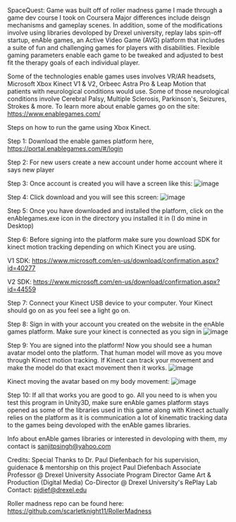SpaceQuest: Game was built off of roller madness game I made through a game dev course I took on Coursera
Major differences include deisgn mechanisms and gameplay scenes.
In addition, some of the modifications involve using libraries devoloped by Drexel university, replay labs spin-off startup, enAble games, 
an Active Video Game (AVG) platform that includes a suite of fun and challenging games for players with disabilities. Flexible gaming parameters enable each game to be tweaked and adjusted to best fit the therapy goals of each individual player.

Some of the technologies enable games uses involves VR/AR headsets, Microsoft Xbox Kinect V1 & V2, Orbeec Astra Pro & Leap Motion that patients with neurological conditions would use.
Some of those neurological conditions involve Cerebral Palsy, Multiple Sclerosis, Parkinson's, Seizures, Strokes & more. 
To learn more about enable games go on the site: https://www.enablegames.com/


Steps on how to run the game using Xbox Kinect.

Step 1: Download the enable games platform here, https://portal.enablegames.com/#/login

Step 2: For new users create a new account under home account where it says new player

Step 3: Once account is created you will have a screen like this: ![image](https://user-images.githubusercontent.com/3290334/125222757-a40aa700-e298-11eb-9d5f-6aeeafe3a8c6.png)

Step 4: Click download and you will see this screen: ![image](https://user-images.githubusercontent.com/3290334/125222893-d7e5cc80-e298-11eb-8a0c-a45ba27368cb.png)

Step 5: Once you have downloaded and installed the platform, click on the enAblegames.exe icon in the directory you installed it in (I do mine in Desktop)

Step 6: Before signing into the platform make sure you download SDK for kinect motion tracking depending on which Kinect you are using.

V1 SDK: https://www.microsoft.com/en-us/download/confirmation.aspx?id=40277

V2 SDK: https://www.microsoft.com/en-us/download/confirmation.aspx?id=44559

Step 7: Connect your Kinect USB device to your computer. Your Kinect should go on as you feel see a light go on. 

Step 8: Sign in with your account you created on the website in the enAble games platform. Make sure your kinect is connected as you sign in
![image](https://user-images.githubusercontent.com/3290334/125223069-21ceb280-e299-11eb-9b40-b3af922896ef.png)

Step 9: You are signed into the platform! Now you should see a human avatar model onto the platform. That human model will move as you move through Kinect motion tracking. If Kinect can track your movement and make the model do that exact movement then it works.
![image](https://user-images.githubusercontent.com/3290334/125223793-5b53ed80-e29a-11eb-9396-f084973adcd0.png)

Kinect moving the avatar based on my body movement: ![image](https://user-images.githubusercontent.com/3290334/125223908-8c342280-e29a-11eb-84de-5e44c7aab0d2.png)

Step 10: If all that works you are good to go. All you need to is when you test this program in Unity3D, make sure enAble games platform stays opened as some of the libraries used in this game along with Kinect actually relies on the platform as it is communication a lot of kinematic tracking data to the games being devoloped with the enAble games libraries.

Info about enAble games libraries or interested in devoloping with them, my contact is sanjitpsingh@yahoo.com

Credits: Special Thanks to Dr. Paul Diefenbach for his supervision, guidenace & mentorship on this project
Paul Diefenbach
Associate Professor @ Drexel University
Associate Program Director Game Art & Production (Digital Media)
Co-Director @ Drexel University's RePlay Lab
Contact: pjdief@drexel.edu

Roller madness repo can be found here: https://github.com/scarletknight11/RollerMadness
